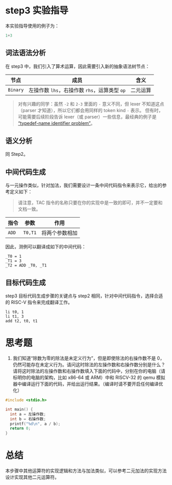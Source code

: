 # step3 实验指导

本实验指导使用的例子为：

```C
1+3
```

## 词法语法分析
在 step3 中，我们引入了算术运算，因此需要引入新的抽象语法树节点：

| 节点 | 成员 | 含义 |
| --- | --- | --- |
| `Binary` | 左操作数 `lhs`，右操作数 `rhs`，运算类型 `op` | 二元运算 |

> 对有兴趣的同学：虽然 `-2` 和 `2-3` 里面的 `-` 意义不同，但 lexer 不知道这点（parser 才知道），所以它们都会用同样的 token kind `-` 表示。
> 但有时，可能需要后续阶段告诉 lexer（或 parser）一些信息，最经典的例子是 [“typedef-name identifier problem”](https://en.wikipedia.org/wiki/Lexer_hack)。

## 语义分析

同 Step2。

## 中间代码生成
与一元操作类似，针对加法，我们需要设计一条中间代码指令来表示它，给出的参考定义如下：

> 请注意，TAC 指令的名称只要在你的实现中是一致的即可，并不一定要和文档一致。

| 指令  | 参数    | 作用           |
| ----- | ------- | -------------- |
| `ADD` | `T0,T1` | 将两个参数相加 |

因此，测例可以翻译成如下的中间代码：

```assembly
_T0 = 1
_T1 = 3
_T2 = ADD _T0, _T1
```

## 目标代码生成

step3 目标代码生成步骤的关键点与 step2 相同，针对中间代码指令，选择合适的 RISC-V 指令来完成翻译工作。

```assembly
li t0, 1
li t1, 3
add t2, t0, t1
```

# 思考题

1. 我们知道“除数为零的除法是未定义行为”，但是即使除法的右操作数不是 0，仍然可能存在未定义行为。请问这时除法的左操作数和右操作数分别是什么？请将这时除法的左操作数和右操作数填入下面的代码中，分别在你的电脑（请标明你的电脑的架构，比如 x86-64 或 ARM）中和 RISCV-32 的 qemu 模拟器中编译运行下面的代码，并给出运行结果。（编译时请不要开启任何编译优化）

```c
#include <stdio.h>

int main() {
  int a = 左操作数;
  int b = 右操作数;
  printf("%d\n", a / b);
  return 0;
}
```

# 总结
本步骤中其他运算符的实现逻辑和方法与加法类似，可以参考二元加法的实现方法设计实现其他二元运算符。
